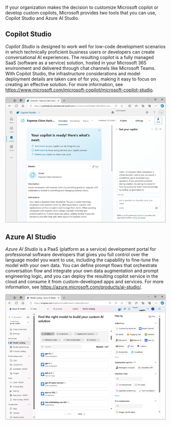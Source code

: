 If your organization makes the decision to customize Microsoft copilot or develop custom copilots, Microsoft provides two tools that you can use, Copilot Studio and Azure AI Studio.

## Copilot Studio

*Copilot Studio* is designed to work well for low-code development scenarios in which technically proficient business users or developers can create conversational AI experiences. The resulting copilot is a fully managed SaaS (software as a service) solution, hosted in your Microsoft 365 environment and delivered through chat channels like Microsoft Teams. With Copilot Studio, the infrastructure considerations and model deployment details are taken care of for you, making it easy to focus on creating an effective solution. For more information, see https://www.microsoft.com/microsoft-copilot/microsoft-copilot-studio.
 
![Screenshot of Copilot Studio.](../media/copilot-studio.png)

## Azure AI Studio

*Azure AI Studio* is a PaaS (platform as a service) development portal for professional software developers that gives you full control over the language model you want to use, including the capability to fine-tune the model with your own data. You can define prompt flows that orchestrate conversation flow and integrate your own data augmentation and prompt engineering logic, and you can deploy the resulting copilot service in the cloud and consume it from custom-developed apps and services. For more information, see https://azure.microsoft.com/products/ai-studio/.

![Screenshot of Azure AI Studio](../media/ai-studio.png)

